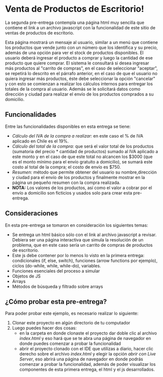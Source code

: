 # Venta de Productos de Escritorio! 

La segunda pre-entrega contempla una página html muy sencilla que contiene el link a un archivo javascript con la funcionalidad de este sitio de ventas de productos de escritorio.

Esta página mostrará un mensaje al usuario, similar a un menú que contiene los productos que vende junto con un número que los identifica y su precio, además de una opción para ver el stock de productos disponibles.
El usuario deberá ingresar el producto a comprar y luego la cantidad de ese producto que quiere comprar. 
El sistema le consultará si desea ingresar más productos al "carrito de compras", en el caso de seleccionar "aceptar", se repetirá lo descrito en el párrafo anterior, en el caso de que el usuario no quiera ingresar más productos, éste debe seleccionar la opción "cancelar" y con esto se comienzan a realizar los cálculos internos para entregar los totales de la compra al usuario. Además se le solicitará datos como dirección y ciudad para realizar el envío de los productos comprados a su domicilio.

## Funcionalidades

Entre las funcionalidades disponibles en esta entrega se tiene:

* _Cálculo del IVA de la compra a realizar:_ en este caso el % de IVA aplicado en Chile es el 19%.
* _Cálculo del total de la compra:_ que será el valor total de los productos (sumatoria del precio * cantidad de productos) sumado al IVA aplicado a este monto y en el caso de que este total no alcancen los $3000 (que es el monto mínimo para el envío gratuito a domicilio), se sumará este costo al total de la compra; el costo de envío es $750.
* _Resumen:_ método que permite obtener del usuario su nombre,dirección y ciudad para el envío de los productos y finalmente mostrar en la página un pequeño resumen con la compra realizada.
* **NOTA:** Los valores de los productos, así como el valor a cobrar por el envío a domicilio son ficticios y usados solo para crear esta pre-entrega.


## Consideraciones

En esta pre-entrega se tomaron en consideración los siguientes temas:

- Se entrega un html básico sólo con el link al archivo javascript a revisar. Debiera ser una página interactiva que simula la resolución de un problema, que en este caso sería un carrito de compras de productos de escritorio.
- Este js debe contener por lo menos lo visto en la primera entrega: condicionales (if, else, switch), funciones (arrow functions por ejemplo), ciclos (do-while, while, while-do), variables.
- Funciones esenciales del proceso a simular
- Objetos de JS
- Arrays
- Métodos de búsqueda y filtrado sobre arrays

## ¿Cómo probar esta pre-entrega?

Para poder probar este ejemplo, es necesario realizar lo siguiente:

1. Clonar este proyecto en algún directorio de tu computador
2. Luego puedes hacer dos cosas:
    - en la carpeta en donde clonaste el proyecto dar doble clic al archivo _index.html_ y eso hará que se te abra una página de navegador en donde puedes comenzar a probar la funcionalidad
    - abrir el proyecto clonado con el IDE que utilizas a diario, hacer clic derecho sobre el archivo _index.html_ y elegir la opción _abrir con Live Server_, eso abrirá una página de navegador en donde podrás comenzar a probar la funcionalidad, además de poder visualizar los componentes de esta primera entrega, el html y el js desarrollados.